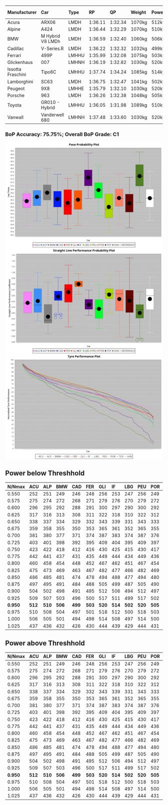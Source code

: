 |Manufacturer|Car|Type|RP|QP|Weight|Power¹|Threshhold|PINC|Power²|E/Stint|AVG Vmax|FDS|RDLC|L/Stint|BOP-Grade|ModelAccuracy|ModelPoints|Match%|
|:-|:-|:-|:-|:-|:-|:-|:-|:-|:-|:-|:-|:-|:-|:-|:-|:-|:-|:-|
|Acura|ARX06|LMDH|1:36.11|1:32.34|1070kg|512kw|210.0kph|0%|512kw|909MJ|292.95kph|-|0.99|37|-D1|100.00%|995|67.26%|
|Alpine|A424|LMDH|1:36.44|1:32.29|1070kg|510kw|210.0kph|0%|510kw|905MJ|293.31kph|-|0.99|37|~A1|81.46%|523|100.00%|
|BMW|M Hybrid V8 LMDh|LMDH|1:36.59|1:32.40|1060kg|506kw|210.0kph|0%|506kw|892MJ|289.17kph|-|1.01|37|~A1|98.60%|1690|98.00%|
|Cadillac|V-Series.R|LMDH|1:36.22|1:32.32|1032kg|499kw|210.0kph|0%|499kw|873MJ|294.21kph|-|1.03|37|-B1|98.38%|1765|88.48%|
|Ferrari|499P|LMHHU|1:35.99|1:32.08|1075kg|503kw|210.0kph|0%|503kw|887MJ|294.95kph|190kph|1.02|37|-C1|92.24%|2247|77.48%|
|Glickenhaus|007|LMHNH|1:36.19|1:32.82|1030kg|520kw|210.0kph|0%|520kw|913MJ|299.90kph|-|0.96|37|-B1|96.18%|554|87.60%|
|Issotta Fraschini|Tipo6C|LMHHU|1:37.74|1:34.24|1085kg|514kw|210.0kph|0%|514kw|918MJ|292.09kph|190kph|1.03|37|+Ω1|66.67%|96|12.82%|
|Lamborghini|SC63|LMDH|1:36.75|1:32.47|1041kg|502kw|210.0kph|0%|502kw|883MJ|291.62kph|-|1.05|37|+C1|96.77%|419|79.26%|
|Peugeot|9X8|LMHHE|1:35.79|1:32.10|1030kg|520kw|210.0kph|0%|520kw|910MJ|296.62kph|150kph|1.03|37|-D1|87.65%|1795|67.22%|
|Porsche|963|LMDH|1:36.26|1:32.38|1048kg|505kw|210.0kph|0%|505kw|889MJ|294.23kph|-|1.01|37|-A2|96.81%|5438|91.64%|
|Toyota|GR010 - Hybrid|LMHHU|1:36.05|1:31.98|1089kg|510kw|210.0kph|0%|510kw|905MJ|292.75kph|190kph|1.01|37|-B2|86.04%|1751|84.07%|
|Vanwall|Vanderwell 680|LMHNH|1:37.48|1:33.60|1030kg|520kw|210.0kph|0%|520kw|908MJ|291.39kph|-|1.01|37|+E1|91.42%|501|55.21%|

### BoP Accuracy: 75.75%; Overall BoP Grade: C1
![PACECHART](./IMG/CUSTOM.png)
![STRAIGHTLINEPERFORMANCECHART](./IMG/CUSTOM_sp.png)
![TYREPERFORMANCECHART](./IMG/CUSTOM_tw.png)

## Power below Threshhold
|N/Nmax|ACU|ALP|BMW|CAD|FER|GLI|IF|LBG|PEU|POR|TOY|VAN|
|:-|:-|:-|:-|:-|:-|:-|:-|:-|:-|:-|:-|:-|
|0.550|252|251|249|246|248|256|253|247|256|249|251|256|
|0.575|275|274|272|268|271|279|276|270|279|272|274|279|
|0.600|296|295|292|288|291|300|297|290|300|292|295|300|
|0.625|317|316|313|308|311|322|318|310|322|312|316|322|
|0.650|338|337|334|329|332|343|339|331|343|333|337|343|
|0.675|359|358|355|350|353|365|361|352|365|355|358|365|
|0.700|381|380|377|371|374|387|383|374|387|376|380|387|
|0.725|403|401|398|392|395|409|404|395|409|397|401|409|
|0.750|423|422|418|412|416|430|425|415|430|417|422|430|
|0.775|442|441|437|431|435|449|444|434|449|436|441|449|
|0.800|460|458|454|448|452|467|462|451|467|454|458|467|
|0.825|475|473|469|463|467|482|477|466|482|469|473|482|
|0.850|486|485|481|474|478|494|488|477|494|480|485|494|
|0.875|497|495|491|484|488|505|499|487|505|490|495|505|
|0.900|504|502|498|491|495|512|506|494|512|497|502|512|
|0.925|509|507|503|496|500|517|511|499|517|502|507|517|
|**0.950**|**512**|**510**|**506**|**499**|**503**|**520**|**514**|**502**|**520**|**505**|**510**|**520**|
|0.975|510|508|504|497|501|518|512|500|518|503|508|518|
|1.000|506|505|501|494|498|514|508|497|514|500|505|514|
|1.025|437|436|432|426|430|444|439|429|444|431|436|444|

## Power above Threshhold
|N/Nmax|ACU|ALP|BMW|CAD|FER|GLI|IF|LBG|PEU|POR|TOY|VAN|
|:-|:-|:-|:-|:-|:-|:-|:-|:-|:-|:-|:-|:-|
|0.550|252|251|249|246|248|256|253|247|256|249|251|256|
|0.575|275|274|272|268|271|279|276|270|279|272|274|279|
|0.600|296|295|292|288|291|300|297|290|300|292|295|300|
|0.625|317|316|313|308|311|322|318|310|322|312|316|322|
|0.650|338|337|334|329|332|343|339|331|343|333|337|343|
|0.675|359|358|355|350|353|365|361|352|365|355|358|365|
|0.700|381|380|377|371|374|387|383|374|387|376|380|387|
|0.725|403|401|398|392|395|409|404|395|409|397|401|409|
|0.750|423|422|418|412|416|430|425|415|430|417|422|430|
|0.775|442|441|437|431|435|449|444|434|449|436|441|449|
|0.800|460|458|454|448|452|467|462|451|467|454|458|467|
|0.825|475|473|469|463|467|482|477|466|482|469|473|482|
|0.850|486|485|481|474|478|494|488|477|494|480|485|494|
|0.875|497|495|491|484|488|505|499|487|505|490|495|505|
|0.900|504|502|498|491|495|512|506|494|512|497|502|512|
|0.925|509|507|503|496|500|517|511|499|517|502|507|517|
|**0.950**|**512**|**510**|**506**|**499**|**503**|**520**|**514**|**502**|**520**|**505**|**510**|**520**|
|0.975|510|508|504|497|501|518|512|500|518|503|508|518|
|1.000|506|505|501|494|498|514|508|497|514|500|505|514|
|1.025|437|436|432|426|430|444|439|429|444|431|436|444|
